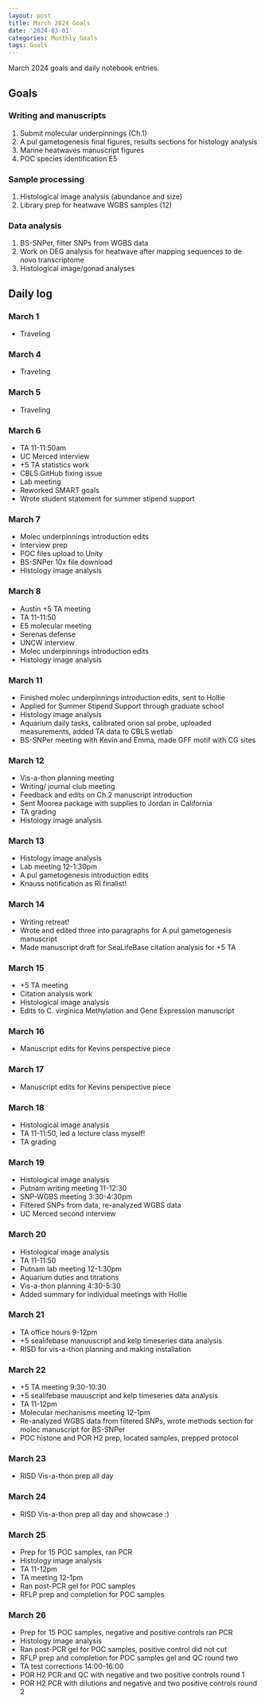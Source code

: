 ```yaml
---
layout: post
title: March 2024 Goals
date: '2024-03-01'
categories: Monthly_Goals
tags: Goals
---
```


March 2024 goals and daily notebook entries. 

## Goals  

### Writing and manuscripts 
              
1. Submit molecular underpinnings (Ch.1)
2. A.pul gametogenesis final figures, results sections for histology analysis
3. Marine heatwaves manuscript figures
4. POC species identification E5

### Sample processing

1. Histological image analysis (abundance and size)
2. Library prep for heatwave WGBS samples (12)

### Data analysis

1. BS-SNPer, filter SNPs from WGBS data
2. Work on DEG analysis for heatwave after mapping sequences to de novo transcriptome
3. Histological image/gonad analyses 

## Daily log 

### March 1
- Traveling

### March 4
- Traveling

### March 5
- Traveling

### March 6
- TA 11-11:50am
- UC Merced interview
- +5 TA statistics work
- CBLS GitHub fixing issue 
- Lab meeting
- Reworked SMART goals
- Wrote student statement for summer stipend support

### March 7
- Molec underpinnings introduction edits
- Interview prep
- POC files upload to Unity
- BS-SNPer 10x file download
- Histology image analysis

### March 8
- Austin +5 TA meeting
- TA 11-11:50
- E5 molecular meeting
- Serenas defense
- UNCW interview
- Molec underpinnings introduction edits
- Histology image analysis

### March 11
- Finished molec underpinnings introduction edits, sent to Hollie
- Applied for Summer Stipend Support through graduate school
- Histology image analysis
- Aquarium daily tasks, calibrated orion sal probe, uploaded measurements, added TA data to CBLS wetlab
- BS-SNPer meeting with Kevin and Emma, made GFF motif with CG sites

### March 12
- Vis-a-thon planning meeting
- Writing/ journal club meeting
- Feedback and edits on Ch.2 manuscript introduction
- Sent Moorea package with supplies to Jordan in California
- TA grading
- Histology image analysis 

### March 13
- Histology image analysis 
- Lab meeting 12-1:30pm
- A.pul gametogenesis introduction edits
- Knauss notification as RI finalist!

### March 14
- Writing retreat!
- Wrote and edited three into paragraphs for A.pul gametogenesis manuscript
- Made manuscript draft for SeaLifeBase citation analysis for +5 TA

### March 15
- +5 TA meeting
- Citation analysis work
- Histological image analysis
- Edits to C. virginica Methylation and Gene Expression manuscript

### March 16
- Manuscript edits for Kevins perspective piece

### March 17
- Manuscript edits for Kevins perspective piece

### March 18
- Histological image analysis
- TA 11-11:50, led a lecture class myself!
- TA grading 

### March 19
- Histological image analysis
- Putnam writing meeting 11-12:30
- SNP-WGBS meeting 3:30-4:30pm
- Filtered SNPs from data, re-analyzed WGBS data
- UC Merced second interview

### March 20
- Histological image analysis
- TA 11-11:50
- Putnam lab meeting 12-1:30pm
- Aquarium duties and titrations
- Vis-a-thon planning 4:30-5:30
- Added summary for individual meetings with Hollie

### March 21
- TA office hours 9-12pm
- +5 sealifebase manuuscript and kelp timeseries data analysis
- RISD for vis-a-thon planning and making installation

### March 22
- +5 TA meeting 9:30-10:30
- +5 sealifebase mauuscript and kelp timeseries data analysis
- TA 11-12pm
- Molecular mechanisms meeting 12-1pm
- Re-analyzed WGBS data from filtered SNPs, wrote methods section for molec manuscript for BS-SNPer
- POC histone and POR H2 prep, located samples, prepped protocol

### March 23
- RISD Vis-a-thon prep all day

### March 24
- RISD Vis-a-thon prep all day and showcase :)

### March 25
- Prep for 15 POC samples, ran PCR
- Histology image analysis
- TA 11-12pm
- TA meeting 12-1pm
- Ran post-PCR gel for POC samples
- RFLP prep and completion for POC samples

### March 26
- Prep for 15 POC samples, negative and positive controls ran PCR
- Histology image analysis
- Ran post-PCR gel for POC samples, positive control did not cut
- RFLP prep and completion for POC samples gel and QC round two
- TA test corrections 14:00-16:00
- POR H2 PCR and QC with negative and two positive controls round 1
- POR H2 PCR with dilutions and negative and two positive controls round 2








